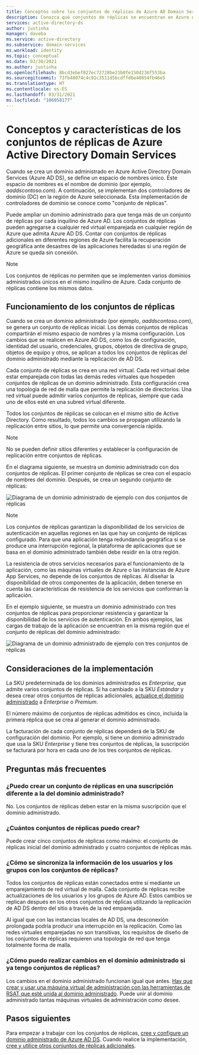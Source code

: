 ```yaml
---
title: Conceptos sobre los conjuntos de réplicas de Azure AD Domain Services | Microsoft Docs
description: Conozca qué conjuntos de réplicas se encuentran en Azure Active Directory Domain Services y cómo proporcionan redundancia a las aplicaciones que necesitan servicios de identidad.
services: active-directory-ds
author: justinha
manager: daveba
ms.service: active-directory
ms.subservice: domain-services
ms.workload: identity
ms.topic: conceptual
ms.date: 03/30/2021
ms.author: justinha
ms.openlocfilehash: 8bcd3ebef027ec72728be21b0fe1504236f553ba
ms.sourcegitcommit: 73fb48074c4c91c3511d5bcdffd6e40854fb46e5
ms.translationtype: HT
ms.contentlocale: es-ES
ms.lasthandoff: 03/31/2021
ms.locfileid: "106058177"
---
```

# <a name="replica-sets-concepts-and-features-for-azure-active-directory-domain-services"></a>Conceptos y características de los conjuntos de réplicas de Azure Active Directory Domain Services

Cuando se crea un dominio administrado en Azure Active Directory Domain Services (Azure AD DS), se define un espacio de nombres único. Este espacio de nombres es el nombre de dominio (por ejemplo, *aaddscontoso.com*). A continuación, se implementan dos controladores de dominio (DC) en la región de Azure seleccionada. Esta implementación de controladores de dominio se conoce como "conjunto de réplicas".

Puede ampliar un dominio administrado para que tenga más de un conjunto de réplicas por cada inquilino de Azure AD. Los conjuntos de réplicas pueden agregarse a cualquier red virtual emparejada en cualquier región de Azure que admita Azure AD DS. Contar con conjuntos de réplicas adicionales en diferentes regiones de Azure facilita la recuperación geográfica ante desastres de las aplicaciones heredadas si una región de Azure se queda sin conexión.

> [!NOTE]
> Los conjuntos de réplicas no permiten que se implementen varios dominios administrados únicos en el mismo inquilino de Azure. Cada conjunto de réplicas contiene los mismos datos.

## <a name="how-replica-sets-work"></a>Funcionamiento de los conjuntos de réplicas

Cuando se crea un dominio administrado (por ejemplo, *aaddscontoso.com*), se genera un conjunto de réplicas inicial. Los demás conjuntos de réplicas compartirán el mismo espacio de nombres y la misma configuración. Los cambios que se realicen en Azure AD DS, como los de configuración, identidad del usuario, credenciales, grupos, objetos de directiva de grupo, objetos de equipo y otros, se aplican a todos los conjuntos de réplicas del dominio administrado mediante la replicación de AD DS.

Cada conjunto de réplicas se crea en una red virtual. Cada red virtual debe estar emparejada con todas las demás redes virtuales que hospeden conjuntos de réplicas de un dominio administrado. Esta configuración crea una topología de red de malla que permite la replicación de directorios. Una red virtual puede admitir varios conjuntos de réplicas, siempre que cada uno de ellos esté en una subred virtual diferente.

Todos los conjuntos de réplicas se colocan en el mismo sitio de Active Directory. Como resultado, todos los cambios se propagan utilizando la replicación entre sitios, lo que permite una convergencia rápida.

> [!NOTE]
> No se pueden definir sitios diferentes y establecer la configuración de replicación entre conjuntos de réplicas.

En el diagrama siguiente, se muestra un dominio administrado con dos conjuntos de réplicas. El primer conjunto de réplicas se crea con el espacio de nombres del dominio. Después, se crea un segundo conjunto de réplicas:

![Diagrama de un dominio administrado de ejemplo con dos conjuntos de réplicas](./media/concepts-replica-sets/two-replica-set-example.png)

> [!NOTE]
> Los conjuntos de réplicas garantizan la disponibilidad de los servicios de autenticación en aquellas regiones en las que hay un conjunto de réplicas configurado. Para que una aplicación tenga redundancia geográfica si se produce una interrupción regional, la plataforma de aplicaciones que se basa en el dominio administrado también debe residir en la otra región.
>
> La resistencia de otros servicios necesarios para el funcionamiento de la aplicación, como las máquinas virtuales de Azure o las instancias de Azure App Services, no depende de los conjuntos de réplicas. Al diseñar la disponibilidad de otros componentes de la aplicación, deben tenerse en cuenta las características de resistencia de los servicios que conforman la aplicación.

En el ejemplo siguiente, se muestra un dominio administrado con tres conjuntos de réplicas para proporcionar resistencia y garantizar la disponibilidad de los servicios de autenticación. En ambos ejemplos, las cargas de trabajo de la aplicación se encuentran en la misma región que el conjunto de réplicas del dominio administrado:

![Diagrama de un dominio administrado de ejemplo con tres conjuntos de réplicas](./media/concepts-replica-sets/three-replica-set-example.png)

## <a name="deployment-considerations"></a>Consideraciones de la implementación

La SKU predeterminada de los dominios administrados es *Enterprise*, que admite varios conjuntos de réplicas. Si ha cambiado a la SKU *Estándar* y desea crear otros conjuntos de réplicas adicionales, [actualice el dominio administrado](change-sku.md) a *Enterprise* o *Premium*.

El número máximo de conjuntos de réplicas admitidos es cinco, incluida la primera réplica que se crea al generar el dominio administrado.

La facturación de cada conjunto de réplicas dependerá de la SKU de configuración del dominio. Por ejemplo, si tiene un dominio administrado que usa la SKU *Enterprise* y tiene tres conjuntos de réplicas, la suscripción se facturará por hora en cada uno de los tres conjuntos de réplicas.

## <a name="frequently-asked-questions"></a>Preguntas más frecuentes

### <a name="can-i-create-a-replica-set-in-subscription-different-from-my-managed-domain"></a>¿Puedo crear un conjunto de réplicas en una suscripción diferente a la del dominio administrado?

No. Los conjuntos de réplicas deben estar en la misma suscripción que el dominio administrado.

### <a name="how-many-replica-sets-can-i-create"></a>¿Cuántos conjuntos de réplicas puedo crear?

Puede crear cinco conjuntos de réplicas como máximo: el conjunto de réplicas inicial del dominio administrado y cuatro conjuntos de réplicas más.

### <a name="how-does-user-and-group-information-get-synchronized-to-my-replica-sets"></a>¿Cómo se sincroniza la información de los usuarios y los grupos con los conjuntos de réplicas?

Todos los conjuntos de réplicas están conectados entre sí mediante un emparejamiento de red virtual de malla. Cada conjunto de réplicas recibe actualizaciones de los usuarios y los grupos de Azure AD. Estos cambios se replican después en los otros conjuntos de réplicas utilizando la replicación de AD DS dentro del sitio a través de la red emparejada.

Al igual que con las instancias locales de AD DS, una desconexión prolongada podría producir una interrupción en la replicación. Como las redes virtuales emparejadas no son transitivas, los requisitos de diseño de los conjuntos de réplicas requieren una topología de red que tenga totalmente forma de malla.

### <a name="how-do-i-make-changes-in-my-managed-domain-after-i-have-replica-sets"></a>¿Cómo puedo realizar cambios en el dominio administrado si ya tengo conjuntos de réplicas?

Los cambios en el dominio administrado funcionan igual que antes. [Hay que crear y usar una máquina virtual de administración con las herramientas de RSAT que esté unida al dominio administrado](tutorial-create-management-vm.md). Puede unir al dominio administrado tantas máquinas virtuales de administración como desee.

## <a name="next-steps"></a>Pasos siguientes

Para empezar a trabajar con los conjuntos de réplicas, [cree y configure un dominio administrado de Azure AD DS][tutorial-create-advanced]. Cuando realice la implementación, [cree y utilice otros conjuntos de réplicas adicionales][create-replica-set].

<!-- LINKS - INTERNAL -->
[tutorial-create-advanced]: tutorial-create-instance-advanced.md
[create-replica-set]: tutorial-create-replica-set.md
